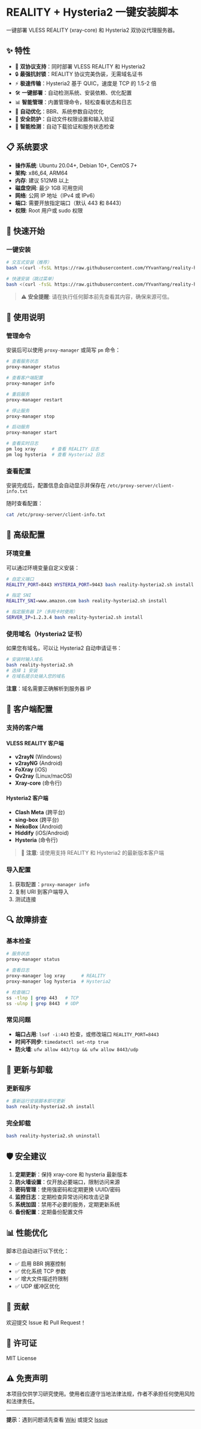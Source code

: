 # REALITY + Hysteria2 一键安装脚本

一键部署 VLESS REALITY (xray-core) 和 Hysteria2 双协议代理服务器。

## ✨ 特性

- 🚀 **双协议支持**：同时部署 VLESS REALITY 和 Hysteria2
- 🔒 **最强抗封锁**：REALITY 协议完美伪装，无需域名证书
- ⚡ **极速传输**：Hysteria2 基于 QUIC，速度是 TCP 的 1.5-2 倍
- 🛠️ **一键部署**：自动检测系统、安装依赖、优化配置
- 📊 **智能管理**：内置管理命令，轻松查看状态和日志
- 🔧 **自动优化**：BBR、系统参数自动优化
- 🔐 **安全防护**：自动文件权限设置和输入验证
- 🔄 **智能检测**：自动下载验证和服务状态检查

## 📋 系统要求

- **操作系统**: Ubuntu 20.04+, Debian 10+, CentOS 7+
- **架构**: x86_64, ARM64
- **内存**: 建议 512MB 以上
- **磁盘空间**: 最少 1GB 可用空间
- **网络**: 公网 IP 地址（IPv4 或 IPv6）
- **端口**: 需要开放指定端口（默认 443 和 8443）
- **权限**: Root 用户或 sudo 权限

## 🚀 快速开始

### 一键安装

```bash
# 交互式安装（推荐）
bash <(curl -fsSL https://raw.githubusercontent.com/YYvanYang/reality-hysteria2/main/reality-hysteria2.sh)

# 快速安装（跳过菜单）
bash <(curl -fsSL https://raw.githubusercontent.com/YYvanYang/reality-hysteria2/main/reality-hysteria2.sh) install
```

> ⚠️ **安全提醒**: 请在执行任何脚本前先查看其内容，确保来源可信。

## 📖 使用说明

### 管理命令

安装后可以使用 `proxy-manager` 或简写 `pm` 命令：

```bash
# 查看服务状态
proxy-manager status

# 查看客户端配置
proxy-manager info

# 重启服务
proxy-manager restart

# 停止服务
proxy-manager stop

# 启动服务
proxy-manager start

# 查看实时日志
pm log xray      # 查看 REALITY 日志
pm log hysteria  # 查看 Hysteria2 日志
```

### 查看配置

安装完成后，配置信息会自动显示并保存在 `/etc/proxy-server/client-info.txt`

随时查看配置：
```bash
cat /etc/proxy-server/client-info.txt
```

## 🔧 高级配置

### 环境变量

可以通过环境变量自定义安装：

```bash
# 自定义端口
REALITY_PORT=8443 HYSTERIA_PORT=9443 bash reality-hysteria2.sh install

# 指定 SNI
REALITY_SNI=www.amazon.com bash reality-hysteria2.sh install

# 指定服务器 IP（多网卡时使用）
SERVER_IP=1.2.3.4 bash reality-hysteria2.sh install
```

### 使用域名（Hysteria2 证书）

如果您有域名，可以让 Hysteria2 自动申请证书：

```bash
# 安装时输入域名
bash reality-hysteria2.sh
# 选择 1 安装
# 在域名提示处输入您的域名
```

**注意**：域名需要正确解析到服务器 IP

## 📱 客户端配置

### 支持的客户端

#### VLESS REALITY 客户端
- **v2rayN** (Windows)
- **v2rayNG** (Android) 
- **FoXray** (iOS)
- **Qv2ray** (Linux/macOS)
- **Xray-core** (命令行)

#### Hysteria2 客户端
- **Clash Meta** (跨平台)
- **sing-box** (跨平台)
- **NekoBox** (Android)
- **Hiddify** (iOS/Android)
- **Hysteria** (命令行)

> 📝 **注意**: 请使用支持 REALITY 和 Hysteria2 的最新版本客户端

### 导入配置

1. 获取配置：`proxy-manager info`
2. 复制 URI 到客户端导入
3. 测试连接

## 🔍 故障排查

### 基本检查
```bash
# 服务状态
proxy-manager status

# 查看日志
proxy-manager log xray      # REALITY
proxy-manager log hysteria  # Hysteria2

# 检查端口
ss -tlnp | grep 443   # TCP
ss -ulnp | grep 8443  # UDP
```

### 常见问题
- **端口占用**: `lsof -i:443` 检查，或修改端口 `REALITY_PORT=8443`
- **时间不同步**: `timedatectl set-ntp true`
- **防火墙**: `ufw allow 443/tcp && ufw allow 8443/udp`

## 🔄 更新与卸载

### 更新程序
```bash
# 重新运行安装脚本即可更新
bash reality-hysteria2.sh install
```

### 完全卸载
```bash
bash reality-hysteria2.sh uninstall
```

## 🛡️ 安全建议

1. **定期更新**：保持 xray-core 和 hysteria 最新版本
2. **防火墙设置**：仅开放必要端口，限制访问来源
3. **密码管理**：使用强密码和定期更换 UUID/密码
4. **监控日志**：定期检查异常访问和攻击记录
5. **系统加固**：禁用不必要的服务，定期更新系统
6. **备份配置**：定期备份配置文件

## 📊 性能优化

脚本已自动进行以下优化：
- ✅ 启用 BBR 拥塞控制
- ✅ 优化系统 TCP 参数
- ✅ 增大文件描述符限制
- ✅ UDP 缓冲区优化

## 🤝 贡献

欢迎提交 Issue 和 Pull Request！

## 📄 许可证

MIT License

## ⚠️ 免责声明

本项目仅供学习研究使用。使用者应遵守当地法律法规，作者不承担任何使用风险和法律责任。

---

**提示**：遇到问题请先查看 [Wiki](https://github.com/YYvanYang/reality-hysteria2/wiki) 或提交 [Issue](https://github.com/YYvanYang/reality-hysteria2/issues)